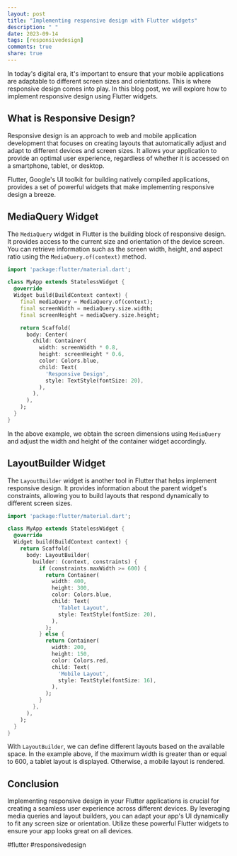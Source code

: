 ```yaml
---
layout: post
title: "Implementing responsive design with Flutter widgets"
description: " "
date: 2023-09-14
tags: [responsivedesign]
comments: true
share: true
---
```


In today's digital era, it's important to ensure that your mobile applications are adaptable to different screen sizes and orientations. This is where responsive design comes into play. In this blog post, we will explore how to implement responsive design using Flutter widgets.

## What is Responsive Design?

Responsive design is an approach to web and mobile application development that focuses on creating layouts that automatically adjust and adapt to different devices and screen sizes. It allows your application to provide an optimal user experience, regardless of whether it is accessed on a smartphone, tablet, or desktop.

Flutter, Google's UI toolkit for building natively compiled applications, provides a set of powerful widgets that make implementing responsive design a breeze.

## MediaQuery Widget

The `MediaQuery` widget in Flutter is the building block of responsive design. It provides access to the current size and orientation of the device screen. You can retrieve information such as the screen width, height, and aspect ratio using the `MediaQuery.of(context)` method.

```dart
import 'package:flutter/material.dart';

class MyApp extends StatelessWidget {
  @override
  Widget build(BuildContext context) {
    final mediaQuery = MediaQuery.of(context);
    final screenWidth = mediaQuery.size.width;
    final screenHeight = mediaQuery.size.height;

    return Scaffold(
      body: Center(
        child: Container(
          width: screenWidth * 0.8,
          height: screenHeight * 0.6,
          color: Colors.blue,
          child: Text(
            'Responsive Design',
            style: TextStyle(fontSize: 20),
          ),
        ),
      ),
    );
  }
}
```

In the above example, we obtain the screen dimensions using `MediaQuery` and adjust the width and height of the container widget accordingly.

## LayoutBuilder Widget

The `LayoutBuilder` widget is another tool in Flutter that helps implement responsive design. It provides information about the parent widget's constraints, allowing you to build layouts that respond dynamically to different screen sizes.

```dart
import 'package:flutter/material.dart';

class MyApp extends StatelessWidget {
  @override
  Widget build(BuildContext context) {
    return Scaffold(
      body: LayoutBuilder(
        builder: (context, constraints) {
          if (constraints.maxWidth >= 600) {
            return Container(
              width: 400,
              height: 300,
              color: Colors.blue,
              child: Text(
                'Tablet Layout',
                style: TextStyle(fontSize: 20),
              ),
            );
          } else {
            return Container(
              width: 200,
              height: 150,
              color: Colors.red,
              child: Text(
                'Mobile Layout',
                style: TextStyle(fontSize: 16),
              ),
            );
          }
        },
      ),
    );
  }
}
```

With `LayoutBuilder`, we can define different layouts based on the available space. In the example above, if the maximum width is greater than or equal to 600, a tablet layout is displayed. Otherwise, a mobile layout is rendered.

## Conclusion

Implementing responsive design in your Flutter applications is crucial for creating a seamless user experience across different devices. By leveraging media queries and layout builders, you can adapt your app's UI dynamically to fit any screen size or orientation. Utilize these powerful Flutter widgets to ensure your app looks great on all devices.

#flutter #responsivedesign